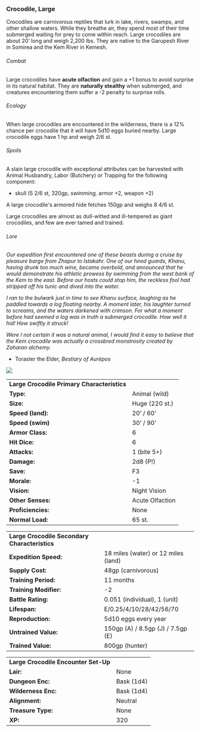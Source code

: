 ### Crocodile, Large

Crocodiles are carnivorous reptiles that lurk in lake, rivers, swamps, and other shallow waters. While they breathe air, they spend most of their time submerged waiting for prey to come within reach. Large crocodiles are about 20’ long and weigh 2,200 lbs. They are native to the Garupesh River in Somirea and the Kem River in Kemesh.

###### Combat

Large crocodiles have **acute olfaction** and gain a +1 bonus to avoid surprise in its natural habitat. They are **naturally stealthy** when submerged, and creatures encountering them suffer a -2 penalty to surprise rolls.

###### Ecology

When large crocodiles are encountered in the wilderness, there is a 12% chance per crocodile that it will have 5d10 eggs buried nearby. Large crocodile eggs have 1 hp and weigh 2/6 st.

###### Spoils

A slain large crocodile with exceptional attributes can be harvested with Animal Husbandry, Labor (Butchery) or Trapping for the following component:

* skull (5 2/6 st, 320gp, *swimming,* armor +2, weapon +2)

A large crocodile's armored hide fetches 150gp and weighs 8 4/6 st.

Large crocodiles are almost as dull-witted and ill-tempered as giant crocodiles, and few are ever tamed and trained.

###### Lore

*Our expedition first encountered one of these beasts during a cruise by pleasure barge from Zhapur to Istakahr. One of our hired guards, Khanu, having drunk too much wine, became overbold, and announced that he would demonstrate his athletic prowess by swimming from the west bank of the Kem to the east. Before our hosts could stop him, the reckless fool had stripped off his tunic and dived into the water.*

*I ran to the bulwark just in time to see Khanu surface, laughing as he paddled towards a log floating nearby. A moment later, his laughter turned to screams, and the waters darkened with crimson. For what a moment before had seemed a log was in truth a submerged crocodile. How well it hid! How swiftly it struck!*

*Were I not certain it was a natural animal, I would find it easy to believe that the Kem crocodile was actually a crossbred monstrosity created by Zaharan alchemy.*

* Toraster the Elder, *Bestiary of Aurëpos*

![](data:image/png;base64...)

|  |  |
| --- | --- |
| **Large Crocodile Primary Characteristics** | |
| **Type:** | Animal (wild) |
| **Size:** | Huge (220 st.) |
| **Speed (land):** | 20’ / 60’ |
| **Speed (swim)** | 30’ / 90’ |
| **Armor Class:** | 6 |
| **Hit Dice:** | 6 |
| **Attacks:** | 1 (bite 5+) |
| **Damage:** | 2d8 {P!} |
| **Save:** | F3 |
| **Morale:** | -1 |
| **Vision:** | Night Vision |
| **Other Senses:** | Acute Olfaction |
| **Proficiencies:** | None |
| **Normal Load:** | 65 st. |

|  |  |
| --- | --- |
| **Large Crocodile Secondary Characteristics** | |
| **Expedition Speed:** | 18 miles (water) or 12 miles (land) |
| **Supply Cost:** | 48gp (carnivorous) |
| **Training Period:** | 11 months |
| **Training Modifier:** | -2 |
| **Battle Rating:** | 0.051 (individual), 1 (unit) |
| **Lifespan:** | E/0.25/4/10/28/42/56/70 |
| **Reproduction:** | 5d10 eggs every year |
| **Untrained Value:** | 150gp (A) / 8.5gp (J) / 7.5gp (E) |
| **Trained Value:** | 800gp (hunter) |

|  |  |
| --- | --- |
| **Large Crocodile Encounter Set-Up** | |
| **Lair:** | None |
| **Dungeon Enc:** | Bask (1d4) |
| **Wilderness Enc:** | Bask (1d4) |
| **Alignment:** | Neutral |
| **Treasure Type:** | None |
| **XP:** | 320 |
